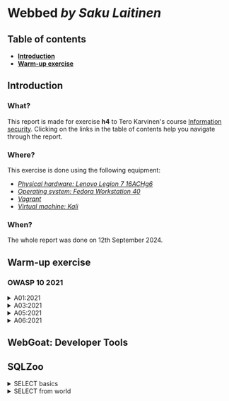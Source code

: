 # Webbed _by Saku Laitinen_

## Table of contents

- **[Introduction](https://github.com/KebabGarva/basic-network-security/blob/main/h4.md#introduction)**
- **[Warm-up exercise](https://github.com/KebabGarva/basic-network-security/blob/main/h4.md#warm-up-exercise)**

## Introduction

### What?

This report is made for exercise **h4** to Tero Karvinen's course [Information security](https://terokarvinen.com/information-security/). Clicking on the links in the table of contents help you navigate through the report.

### Where?

This exercise is done using the following equipment:

- [*Physical hardware: Lenovo Legion 7 16ACHg6*](https://nanoreview.net/en/laptop/lenovo-legion-7-2021-amd?m=c.1_g.3_r.3_s.3)
- [*Operating system: Fedora Workstation 40*](https://fedoraproject.org/workstation/download)
- [*Vagrant*](https://developer.hashicorp.com/vagrant/tutorials/getting-started)
- [*Virtual machine: Kali*](https://app.vagrantup.com/kalilinux/boxes/rolling)

### When?

The whole report was done on 12th September 2024.

## Warm-up exercise

### OWASP 10 2021

<details>
<summary>A01:2021</summary>

### Broken access control

- Access control enforces policy such that users cannot act outside of their intended permissions.
  - In other hand broken access control will enable unauthorized users to do unauthorized tasks in the company infrastructure
- Common access control vulnerabilities include:
  - Violations of the Zero trust principle
  - Elevation of privilege
  - Bypassing security control by modifying the url

Source: https://owasp.org/Top10/A01_2021-Broken_Access_Control/
</details>

<details>
<summary>A03:2021</summary>

### Injection

- The attacker can inject malicious data or commands into an database application like SQL
- The vulnerability can be already detected from the URL address
  - Most common injections are through the URL address and login pages
- Injections can destroy entire databases if you don't use e.g
  - A safe API
  - Positive server-side input validation

Source: https://owasp.org/Top10/A03_2021-Injection/
</details>

<details>
<summary>A05:2021</summary>

### Security Misconfiguration

- Examples of security misconfigurations:
  - Default usernames and passwords
  - Unnecessary features and applications are still used
  - Out of date software
- How to prevent
  - Constant hardening of the software
  - Miminal software as possible
  - Security groups

Source: https://owasp.org/Top10/A05_2021-Security_Misconfiguration/
</details>

<details>
<summary>A06:2021</summary>

### Vulnerable and Outdated Components

#### How to combat

- Software updates
	- Be aware what components and software versions you are using
	- Make sure to have the latest stable version of the software

- Use the right software to your requirements
	- check if there are better and MORE SECURE solutions
		- usually open source is the best option
	 
- scan for vulnerabilities regularly
	- take necessary steps to fix it

#### Example scenarios by Saku Laitinen

Bad scenario:

- You use Windows 2000 server or very old Linux server distro from the year 2000
- Your router is so old/outdated that it doesn't have a firewall

Not bad but not good scenario:

- You use Windows 10 server or Linux server distro that doesn't receive security updates any more 
- You don't have the latest updates
- You don't use SecureBoot

Not good but still kinda ok scenario:

- You use Windows 10 server
- You HAVE the latest updates
- You use SecureBoot

Good scenario:

- You use Linux server like Ubuntu, Debian or Fedora server
- You use SecureBoot or you just use software that don't need to use the kernel

Source: https://owasp.org/Top10/A06_2021-Vulnerable_and_Outdated_Components/
</details>


## WebGoat: Developer Tools

## SQLZoo 

<details>
<summary>SELECT basics</summary>

![image](https://github.com/user-attachments/assets/e3fb4863-813d-48d6-825f-537dd1779cda)

![image](https://github.com/user-attachments/assets/f7a8ae31-d18a-4c1e-8193-468c7b13437b)

![image](https://github.com/user-attachments/assets/ff02701f-3aba-4c70-8439-be6d1d382018)

[This article](https://www.w3schools.com/sql/sql_in.asp) helped me to remind me of the IN operator

![image](https://github.com/user-attachments/assets/4d9141ff-9ea4-4520-94c7-47f4a8182a5b)

This was confusing but again W3schools saved me

![image](https://github.com/user-attachments/assets/22495cbc-a2cd-43f9-9d47-bd1e5a29f396)







</details>

<details>
<summary>SELECT from world</summary>

</details>

